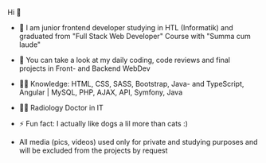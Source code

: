 Hi 👋

- 🔭 I am junior frontend developer studying in HTL (Informatik) and graduated from "Full Stack Web Developer" Course with "Summa cum laude"
- 🌱 You can take a look at my daily coding, code reviews and final projects in Front- and Backend WebDev 
- 👩‍💻 Knowledge: HTML, CSS, SASS, Bootstrap, Java- and TypeScript, Angular | MySQL, PHP, AJAX, API, Symfony, Java
- 👩‍⚕️ Radiology Doctor in IT
- ⚡ Fun fact: I actually like dogs a lil more than cats :)

- All media (pics, videos) used only for private and studying purposes and will be excluded from the projects by request
